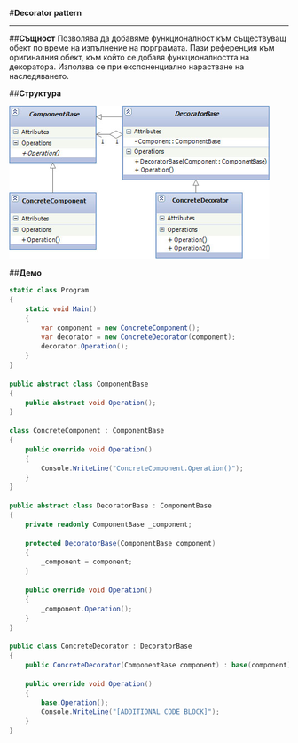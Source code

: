 #**Decorator pattern**


----------
##**Същност**
Позволява да добавяме функционалност към съществуващ обект по време на изпълнение на порграмата. Пази референция към оригиналния обект, към който се добавя функционалността на декоратора. Използва се при експоненциално нарастване на наследяването.

##**Структура**

![enter image description here](https://github.com/tokera/TelerikAcademyHomeworks/blob/master/HighQualityCode/StructuralPatterns/images/Decorator.jpg)

##**Демо**
```cs
static class Program
{
    static void Main()
    {
        var component = new ConcreteComponent();
        var decorator = new ConcreteDecorator(component);
        decorator.Operation();
    }
}

public abstract class ComponentBase
{
    public abstract void Operation();
}

class ConcreteComponent : ComponentBase
{
    public override void Operation()
    {
        Console.WriteLine("ConcreteComponent.Operation()");
    }
}

public abstract class DecoratorBase : ComponentBase
{
    private readonly ComponentBase _component;

    protected DecoratorBase(ComponentBase component)
    {
        _component = component;
    }

    public override void Operation()
    {
        _component.Operation();
    }
}

public class ConcreteDecorator : DecoratorBase
{
    public ConcreteDecorator(ComponentBase component) : base(component) { }

    public override void Operation()
    {
        base.Operation();
        Console.WriteLine("[ADDITIONAL CODE BLOCK]");
    }
}
```